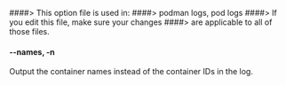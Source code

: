 ####> This option file is used in:
####>   podman logs, pod logs
####> If you edit this file, make sure your changes
####> are applicable to all of those files.
#### **--names**, **-n**

Output the container names instead of the container IDs in the log.
